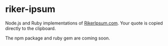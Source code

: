 riker-ipsum
===========

Node.js and Ruby implementations of [RikerIpsum.com][ri]. Your quote is copied directly to the clipboard.

The npm package and ruby gem are coming soon.

[ri]: http://www.rikeripsum.com